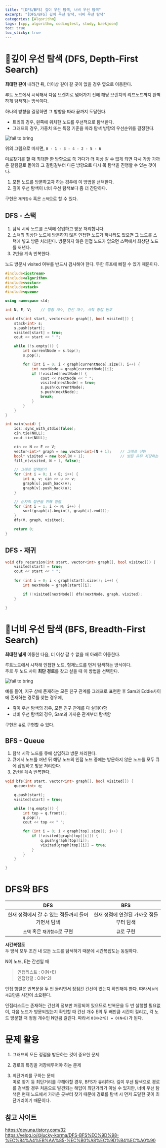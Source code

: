 ```yaml
---
title: "[DFS/BFS] 깊이 우선 탐색, 너비 우선 탐색"
excerpt: "[DFS/BFS] 깊이 우선 탐색, 너비 우선 탐색"
categories: [Algorithm]
tags: [cpp, algorithm, codingtest, study, baekjoon]
toc: true
toc_sticky: true
---
```


# 🎯깊이 우선 탐색 (DFS, Depth-First Search)

**최대한 깊이** 내려간 뒤, 더이상 깊이 갈 곳이 없을 경우 옆으로 이동한다.  

루트 노드에서 시작해서 다음 브랜치로 넘어가기 전에 해당 브랜치의 리프노드까지 완벽하게 탐색하는 방식이다.  

하나의 방향을 결정하면 그 방향을 따라 끝까지 도달한다.  
+ 트리의 경우, 왼쪽에 위치한 노드를 우선적으로 탐색한다.
+ 그래프의 경우, 가중치 또는 특정 기준을 따라 탐색 방향의 우선순위를 결정한다.  

![fail to bring](/assets/Image/cppStudy/algorithm/dfs.png)

위의 그림으로 따지면, `0 - 1 - 3 - 4 - 2 - 5 - 6`

미로찾기를 할 때 최대한 한 방향으로 쭉 가다가 더 이상 갈 수 없게 되면 다시 가장 가까운 갈림길로 돌아와 그 갈림길부터 다른 방향으로 다시 쭉 탐색을 진행할 수 있는 것이다.  

1. 모든 노드를 방문하고자 하는 경우에 이 방법을 선택한다.  
2. 깊이 우선 탐색이 너비 우선 탐색보다 좀 더 간단하다.  

구현은 `재귀함수` 혹은 `스택`으로 할 수 있다.  

## DFS - 스택  

1. 탐색 시작 노드를 스택에 삽입하고 방문 처리합니다.
2. 스택의 최상단 노드에 방문하지 않은 인접한 노드가 하나라도 있으면 그 노드를 스택에 넣고 방문 처리한다. 방문하지 않은 인접 노드가 없으면 스택에서 최상단 노드를 꺼낸다. 
3. 2번을 계속 반복한다.

노드 방문시 visited 여부를 반드시 검사해야 한다. 무한 루프에 빠질 수 있기 때문이다. 

```cpp
#include<iostream>
#include<algorithm>
#include<vector>	
#include<stack>
#include<queue>

using namespace std;

int N, E, V;	// 정점 개수, 간선 개수, 시작 정점 번호

void dfs(int start, vector<int> graph[], bool visited[]) {
	stack<int> s;
	s.push(start);
	visited[start] = true;
	cout << start << " ";

	while (!s.empty()) {
		int currentNode = s.top();
		s.pop();

		for (int i = 0; i < graph[currentNode].size(); i++) {
			int nextNode = graph[currentNode][i];
			if (!visited[nextNode]) {
				cout << nextNode << " ";
				visited[nextNode] = true;
				s.push(currentNode);
				s.push(nextNode);
				break;
			}
		}
	}
}

int main(void) {
	ios::sync_with_stdio(false);
	cin.tie(NULL);
	cout.tie(NULL);

	cin >> N >> E >> V;
	vector<int>* graph = new vector<int>[N + 1];	// 그래프 선언
	bool* visited = new bool[N + 1];				// 방문 유무 저장하는 배열 선언 및 초기화
	fill_n(visited, N + 1, false);

	// 그래프 입력받기
	for (int i = 0; i < E; i++) {
		int u, v; cin >> u >> v;
		graph[u].push_back(v);
		graph[v].push_back(u);
	}

	// 순차적 접근을 위해 정렬
	for (int i = 1; i <= N; i++) {
		sort(graph[i].begin(), graph[i].end());
	}
	dfs(V, graph, visited);

	return 0;
}
```

## DFS - 재귀

```cpp
void dfs_recursion(int start, vector<int> graph[], bool visited[]) {
	visited[start] = true;
	cout << start << " ";
	
	for (int i = 0; i < graph[start].size(); i++) {
		int nextNode = graph[start][i];

		if (!visited[nextNode]) dfs(nextNode, graph, visited);
	}

}
```

# 🎯너비 우선 탐색 (BFS, Breadth-First Search)

**최대한 넓게** 이동한 다음, 더 이상 갈 수 없을 때 아래로 이동한다.  

루트노드에서 시작해 인접한 노드, 형제노드를 먼저 탐색하는 방식이다.  
주로 두 노드 사이 **최단 경로**를 찾고 싶을 때 이 방법을 선택한다.  

![fail to bring](/assets/Image/cppStudy/algorithm/bfs.png)

예를 들어, 지구 상에 존재하는 모든 친구 관계를 그래프로 표현한 후 Sam과 Eddie사이에 존재하는 경로를 찾는 경우에,  
+ 깊이 우선 탐색의 경우, 모든 친구 관계를 다 살펴야함
+ 너비 우선 탐색의 경우, Sam과 가까운 관계부터 탐색함  

구현은 `큐`로 구현할 수 있다.  

## BFS - Queue

1. 탐색 시작 노드를 큐에 삽입하고 방문 처리한다.  
2. 큐에서 노드를 꺼낸 뒤 해당 노드의 인접 노드 중에는 방문하지 않은 노드를 모두 큐에 삽입하고 방문 처리한다. 
3. 2번을 계속 반복한다.

```cpp
void bfs(int start, vector<int> graph[], bool visited[]) {
	queue<int> q;

	q.push(start);
	visited[start] = true;

	while (!q.empty()) {
		int top = q.front();
		q.pop();
		cout << top << " ";

		for (int i = 0; i < graph[top].size(); i++) {
			if (!visited[graph[top][i]]) {
				q.push(graph[top][i]);
				visited[graph[top][i]] = true;
			}
		}
	}

}
```


# DFS와 BFS

| DFS | BFS |
|:---:|:---:|
| 현재 정점에서 갈 수 있는 점들까지 들어가면서 탐색 | 현재 정점에 연결된 가까운 점들부터 탐색 |
| `스택` 혹은 `재귀함수`로 구현 | `큐`로 구현 |  



**시간복잡도**  
두 방식 모두 조건 내 모든 노드를 탐색하기 때문에 시간복잡도는 동일하다.  

N이 노드, E는 간선일 때  
> 인접리스트 : O(N+E)  
> 인접행렬 : O(N^2)  

인접 행렬은 반복문을 두 번 돌리면서 정점간 간선이 있는지 확인해야 한다. 따라서 `N의 제곱`만큼 시간이 소요된다.  

인접리스트는 존재하는 간선의 정보만 저장되어 있으므로 반복문을 두 번 실행할 필요없이, 다음 노드가 방문되었는지 확인할 때 간선 개수 E의 두 배만큼 시간이 걸리고, 각 노드 방문할 때 정점 개수인 N만큼 걸린다. 따라서 `O(N+2*E) = O(N+E)`가 된다.  

# 문제 활용  

1. 그래프의 모든 정점을 방문하는 것이 중요한 문제  

2. 경로의 특징을 저장해두어야 하는 문제  

3. 최단거리를 구하는 문제  
    미로 찾기 등 최단거리를 구해야할 경우, BFS가 유리하다. 깊이 우선 탐색으로 경로를 검색할 경우 처음으로 발견되는 해답이 최단거리가 아닐 수 있지만, 너비 우선 탐색은 현재 노드에서 가까운 곳부터 찾기 때문에 경로를 탐색 시 먼저 도달한 곳이 최단거리이기 때문이다.


## 참고 사이트

<https://devuna.tistory.com/32>  
<https://velog.io/@lucky-korma/DFS-BFS%EC%9D%98-%EC%84%A4%EB%AA%85-%EC%B0%A8%EC%9D%B4%EC%A0%90>